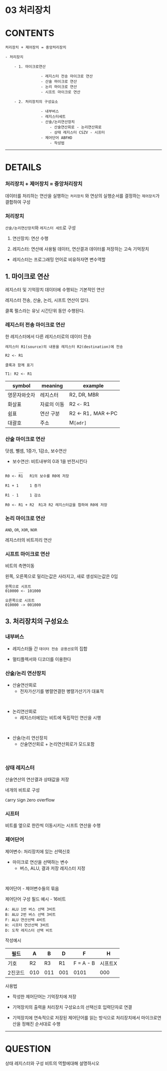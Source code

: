 # 03 처리장치

# CONTENTS

    처리장치 + 제어장치 = 중앙처리장치

    - 처리장치

        - 1. 마이크로연산
                    
                    - 레지스터 전송 마이크로 연산
                    - 산술 마이크로 연산
                    - 논리 마이크로 연산
                    - 시프트 마이크로 연산
        
        - 2. 처리장치의 구성요소
                    
                    - 내부버스
                    - 레지스터세트
                    - 산술/논리연산장치
                        - 산술연산회로 - 논리연산회로
                        - 상태 레지스터 CSZV - 시프터
                    - 제어단어 ABFHD 
                        - 작성법

---

# DETAILS

### 처리장치 + 제어장치 = 중앙처리장치

데이터를 처리하는 연산을 실행하는 `처리장치` 와 연상의 실행순서를 결정하는 `제어장치`가 결합하여 구성


### 처리장치

`산술/논리연산장치`와 `레지스터 세트`로 구성

1. 연산장치: 연산 수행

2. 레지스터: 연산에 사용될 데이터, 연산결과 데이터를 저장하는 고속 기억장치

- 레지스터는 프로그래밍 언어로 비유하자면 변수역할

## 1. 마이크로 연산

레지스터 및 기억장치 데이터에 수행되는 기본적인 연산

레지스터 전송, 산술, 논리, 시프트 연산이 있다.

클록 펄스라는 유닛 시간단위 동안 수행된다.

### 레지스터 전송 마이크로 연산

한 레지스터에서 다른 레지스터로의 데이터 전송


```
레지스터 R1(source)의 내용을 레지스터 R2(destination)에 전송

R2 <- R1
```
```
클록과 함께 표기

T1: R2 <- R1
```

|symbol|meaning|example|
|--|--|--|
|영문자와숫자|레지스터|R2, DR, MBR|
|화살표|자료의 이동|R2 `<-` R1|
|쉼표|연산 구분|R2 <- R1`,` MAR <-PC |
|대괄호|주소|M`[adr]`|

### 산술 마이크로 연산

덧셈, 뺄셈, 1증가, 1감소, 보수연산

- 보수연산: 비트내부의 0과 1을 반전시킨다

```
      __
R0 <- R1   R1의 보수를 R0에 저장

R1 + 1     1 증가

R1 - 1     1 감소

R0 <- R1 + R2  R1과 R2 레지스터값을 합하여 R0에 저장
```

### 논리 마이크로 연산

`AND`, `OR`, `XOR`, `NOR`

레지스터의 비트끼리 연산

### 시프트 마이크로 연산

비트의 측면이동

왼쪽, 오른쪽으로 밀리는값은 사라지고,
새로 생성되는값은 0임

```
왼쪽으로 시프트
010000 <- 101000 

오른쪽으로 시프트
010000 -> 001000 
```


## 3. 처리장치의 구성요소


### 내부버스

- 레지스터들 간 `데이터 전송 공용선로`의 집합

- 멀티플렉서와 디코더를 이용한다

### 산술/논리 연산장치

- 산술연산회로
    - 전자가산기를 병렬연결한 병렬가산기가 대표적

<br>

- 논리연산회로
    - 레지스터에있는 비트에 독립적인 연산을 시행

<br>

- 산술/논리 연산장치
    - 산술연산회로 + 논리연산회로가 모드포함


<br>

### 상태 레지스터


산술연산의 연산결과 상태값을 저장

네개의 비트로 구성

`C`arry
`S`ign
`Z`ero
o`V`erflow

### 시프터

비트를 옆으로 한칸씩 이동시키는 시프트 연산을 수행

### 제어단어

제어변수: 
 처리장치에 있는 선택신호
- 마이크로 연산을 선택하는 변수
    - 버스, ALU, 결과 저장 레지스터 지정

<br>


제어단어 - 제어변수들의 묶음


제어단어 구성 필드 예시 - 16비트
```
A: ALU 1번 버스 선택 3비트
B: ALU 2번 버스 선택 3비트
F: ALU 연산선택 4비트
H: 시프터 연산선택 3비트
D: 도착 레지스터 선택 비트
```

작성예시

|필드|A|B|D|F|H|
|---|---|---|---|---|---|
|기호|R2|R3|R1|F = A - B|시프트X|
|2진코드|010|011|001|0101|000|

사용법

- 작성한 제어단어는 기억장치에 저장

- 기억장치의 출력을 처리장치 구성요소의 선택신호 입력단자로 연결
- 기억장치에 연속적으로 저장된 제어단어를 읽는 방식으로 처리장치에서 마이크로연산을 정해진 순서대로 수행

---

# QUESTION

상태 레지스터와 구성 비트의 역할에대해 설명하시오
